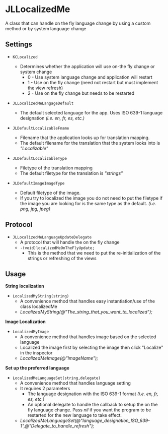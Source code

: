 JLLocalizedMe
=============

A class that can handle on the fly language change by using a custom method or by system language change



Settings
--------

* ``KCLocalized``
    * Determines whether the application will use on-the fly change or system change
       *  0 - Use system language change and application will restart
       *  1 - Use on the fly change (need not restart but must implement the view refresh)
       *  2 - Use on the fly change but needs to be restarted
  

* ``JLLocalizedMeLangageDefault``
  * The default selected language for the app. Uses ISO 639-1 language designation _(i.e. en, fr, es, etc.)_
   

 
* ``JLDefaultLocalizableFname``
    * Filename that the application looks up for translation mapping.
    * The default filename for the translation that the system looks into is _"Localizable"_

* ``JLDefaultLocalizableType``
    * Filetype of the translation mapping 
    *  The default filetype for the translation is _"strings"_

* ``JLDefaultImageImageType``
    * Default filetype of the image.
    * If you try to localized the image you do not need to put the filetype if the image you are looking for is the same type as the default. _(i.e. png, jpg, jpeg)_
    
Protocol
--------

* ``JLLocalizedMeLanguageUpdateDelegate``
   * A protocol that will handle the on the fly change
   * ``-(void)localizedMeOnTheFlyUpdate;``
      * This is the method that we need to put the re-initialization of the strings or refreshing of the views



Usage
-----

<b>String localization</b>

  * ``LocalizedMyString(string)``
    * A convenience method that handles easy instantiation/use of the class localizedMe
    * *LocalizedMyString(@"The\_string\_that\_you\_want\_to\_localized");*
    
<b>Image Localization</b>

 * ``LocalizedMyImage``
   *  A convenience method that handles image based on the selected language
   *  Localized the image first by selecting the image then click "Localize" in the inspector
   * *LocalizedMeImage(@"ImageName");*
   

<b>Set up the preferred language</b>
 * ``LocalizedMeLanguageSet(string,delegate)``
   * A convenience method that handles language setting
   * It requires 2 parameters
      * The language designation with the ISO 639-1 format _(i.e. en, fr, es, etc.)_
      * An optional delegate to handle the callback to setup the on the fly language change. Pass _nil_ if you want the program to be restarted for the new language to take effect. 
   * *LocalizedMeLanguageSet(@"language_designation_ISO_639-1",@"Delegate_to_handle_refresh");*
   

        
    
